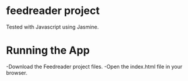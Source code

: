 # feedreader project
Tested with Javascript using Jasmine.

# Running the App 
-Download the Feedreader project files.
-Open the index.html file in your browser.
